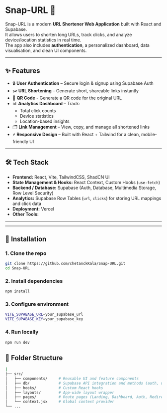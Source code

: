 # Snap-URL 🔗

Snap-URL is a modern **URL Shortener Web Application** built with React and Supabase.  
It allows users to shorten long URLs, track clicks, and analyze device/location statistics in real time.  
The app also includes **authentication**, a personalized dashboard, data visualisation, and clean UI components.

---

## ✨ Features

- 🔒 **User Authentication** – Secure login & signup using Supabase Auth  
- ✂️ **URL Shortening** – Generate short, shareable links instantly
- 📱 **QR Code** - Generate a QR code for the original URL
- 📊 **Analytics Dashboard** – Track:
  - Total click counts
  - Device statistics
  - Location-based insights
- 🗂 **Link Management** – View, copy, and manage all shortened links  
- ⚡ **Responsive Design** – Built with React + Tailwind for a clean, mobile-friendly UI  

---

## 🛠️ Tech Stack

- **Frontend:** React, Vite, TailwindCSS, ShadCN UI  
- **State Management & Hooks:** React Context, Custom Hooks (`use-fetch`)  
- **Backend / Database:** Supabase (Auth, Database, Multimedia Storage, Row Level Security)  
- **Analytics:** Supabase Row Tables (`url`, `clicks`) for storing URL mappings and click data  
- **Deployment:** Vercel  
- **Other Tools:** 

---

---

## 🚀 Installation

### 1. Clone the repo
```bash
git clone https://github.com/chetanckKala/Snap-URL.git
cd Snap-URL 
```

### 2. Install dependencies
```bash
npm install
```

### 3. Configure environment
```bash
VITE_SUPABASE_URL=your_supabase_url
VITE_SUPABASE_KEY=your_supabase_key
```

### 4. Run locally
```bash
npm run dev
```

## 📂 Folder Structure
```bash
|
├── src/
│   ├── components/     # Reusable UI and feature components
│   ├── db/             # Supabase API integration and methods (auth, urls, clicks)
│   ├── hooks/          # Custom React hooks
│   ├── layouts/        # App-wide layout wrapper
│   ├── pages/          # Route pages (Landing, Dashboard, Auth, Redirect, etc.)
│   └── context.jsx     # Global context provider
└── ...
```

